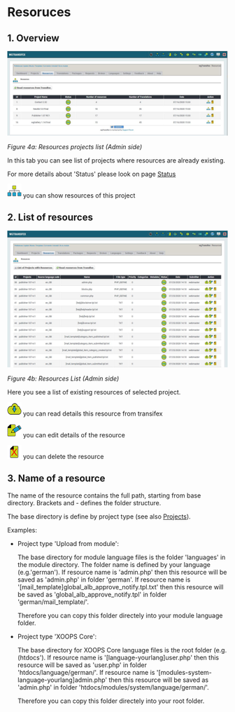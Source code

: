 # Resoruces

## 1. Overview

![](../.gitbook/assets/2resources1.jpg)

_Figure 4a: Resources projects list \(Admin side\)_

In this tab you can see list of projects where resources are already existing.

For more details about 'Status' please look on page [Status](status.md)

![](../.gitbook/assets/resources.png) you can show resources of this project

## 2. List of resources

![](../.gitbook/assets/2resources2.jpg)

_Figure 4b: Resources List \(Admin side\)_

Here you see a list of existing resources of selected project.

![](../.gitbook/assets/readtx.png) you can read details this resource from transifex

![](../.gitbook/assets/edit.png) you can edit details of the resource

![](../.gitbook/assets/delete.png) you can delete the resource


## 3. Name of a resource

The name of the resource contains the full path, starting from base directory. Brackets and - defines the folder structure.

The base directory is define by project type (see also [Projects](2administration/projects.md)).

Examples:
* Project type 'Upload from module': 

  The base directory for module language files is the folder 'languages' in the module directory. The folder name is defined by your language (e.g.'german').
  If resource name is 'admin.php' then this resource will be saved as 'admin.php' in folder 'german'. 
  If resource name is '[mail_template]global_alb_approve_notify.tpl.txt' then this resource will be saved as 'global_alb_approve_notify.tpl' in folder 'german/mail_template/'.
  
  Therefore you can copy this folder directely into your module language folder.

* Project type 'XOOPS Core': 

  The base directory for XOOPS Core language files is the root folder (e.g. (htdocs').
  If resource name is '[language-yourlang]user.php' then this resource will be saved as 'user.php' in folder 'htdocs/language/german/'. 
  If resource name is '[modules-system-language-yourlang]admin.php' then this resource will be saved as 'admin.php' in folder 'htdocs/modules/system/language/german/'.

  Therefore you can copy this folder directely into your root folder.